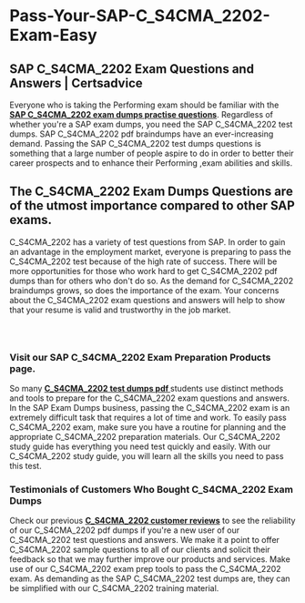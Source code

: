 # Pass-Your-SAP-C_S4CMA_2202-Exam-Easy
<h2><strong>SAP C_S4CMA_2202 Exam Questions and Answers | Certsadvice</strong></h2> <p>Everyone who is taking the Performing exam should be familiar with the <a href="http://www.certsadvice.com/sap/c_s4cma_2202-practice-questions"><strong>SAP C_S4CMA_2202 exam dumps practise questions</strong></a>. Regardless of whether you&#39;re a SAP exam dumps, you need the SAP C_S4CMA_2202 test dumps. SAP C_S4CMA_2202 pdf braindumps have an ever-increasing demand. Passing the SAP C_S4CMA_2202 test dumps questions is something that a large number of people aspire to do in order to better their career prospects and to enhance their Performing ,exam abilities and skills.</p> <h2><strong>The C_S4CMA_2202 Exam Dumps Questions are of the utmost importance compared to other SAP exams.</strong></h2> <p>C_S4CMA_2202 has a variety of test questions from SAP. In order to gain an advantage in the employment market, everyone is preparing to pass the C_S4CMA_2202 test because of the high rate of success. There will be more opportunities for those who work hard to get C_S4CMA_2202 pdf dumps than for others who don&#39;t do so. As the demand for C_S4CMA_2202 braindumps grows, so does the importance of the exam. Your concerns about the C_S4CMA_2202 exam questions and answers will help to show that your resume is valid and trustworthy in the job market.</p> <p><a href="http://www.certsadvice.com/sap/c_s4cma_2202-practice-questions" style="display: block; padding: 1em 0; text-align: center; "><img alt="" src="https://1.bp.blogspot.com/-RUOr8Wn-CRk/YUYAxC8kcHI/AAAAAAAAAnw/F7BbdI3tw8QDj5z8iX0vQAioQzKiUxduwCLcBGAsYHQ/s0/unnamed.jpg" /></a></p> <h3><strong>Visit our SAP C_S4CMA_2202 Exam Preparation Products page.</strong></h3> <p>So many <a href="http://www.certsadvice.com/sap/c_s4cma_2202-practice-questions"><strong>C_S4CMA_2202 test dumps pdf </strong></a>students use distinct methods and tools to prepare for the C_S4CMA_2202 exam questions and answers. In the SAP Exam Dumps business, passing the C_S4CMA_2202 exam is an extremely difficult task that requires a lot of time and work. To easily pass C_S4CMA_2202 exam, make sure you have a routine for planning and the appropriate C_S4CMA_2202 preparation materials. Our C_S4CMA_2202 study guide has everything you need test quickly and easily. With our C_S4CMA_2202 study guide, you will learn all the skills you need to pass this test.</p> <h3><strong>Testimonials of Customers Who Bought C_S4CMA_2202 Exam Dumps</strong></h3> <p>Check our previous <a href="http://www.certsadvice.com/sap/c_s4cma_2202-practice-questions"><strong>C_S4CMA_2202 customer reviews</strong></a> to see the reliability of our C_S4CMA_2202 pdf dumps if you&#39;re a new user of our C_S4CMA_2202 test questions and answers. We make it a point to offer C_S4CMA_2202 sample questions to all of our clients and solicit their feedback so that we may further improve our products and services. Make use of our C_S4CMA_2202 exam prep tools to pass the C_S4CMA_2202 exam. As demanding as the SAP C_S4CMA_2202 test dumps are, they can be simplified with our C_S4CMA_2202 training material.</p>

